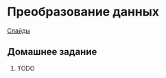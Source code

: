 # Преобразование данных

[Слайды](https://dbeliakov.github.io/mipt-industrial-programming/lectures/04/lecture.slide.html)

## Домашнее задание

1. TODO